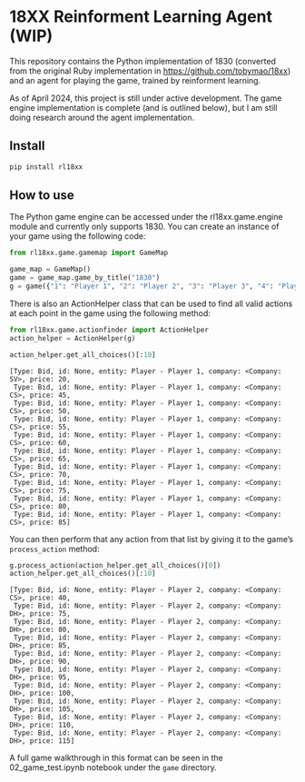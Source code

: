 # 18XX Reinforment Learning Agent (WIP)


<!-- WARNING: THIS FILE WAS AUTOGENERATED! DO NOT EDIT! -->

This repository contains the Python implementation of 1830 (converted
from the original Ruby implementation in
https://github.com/tobymao/18xx) and an agent for playing the game,
trained by reinforment learning.

As of April 2024, this project is still under active development. The
game engine implementation is complete (and is outlined below), but I am
still doing research around the agent implementation.

## Install

``` sh
pip install rl18xx
```

## How to use

The Python game engine can be accessed under the rl18xx.game.engine
module and currently only supports 1830. You can create an instance of
your game using the following code:

``` python
from rl18xx.game.gamemap import GameMap

game_map = GameMap()
game = game_map.game_by_title("1830")
g = game({"1": "Player 1", "2": "Player 2", "3": "Player 3", "4": "Player 4"})
```

There is also an ActionHelper class that can be used to find all valid
actions at each point in the game using the following method:

``` python
from rl18xx.game.actionfinder import ActionHelper
action_helper = ActionHelper(g)

action_helper.get_all_choices()[:10]
```

    [Type: Bid, id: None, entity: Player - Player 1, company: <Company: SV>, price: 20,
     Type: Bid, id: None, entity: Player - Player 1, company: <Company: CS>, price: 45,
     Type: Bid, id: None, entity: Player - Player 1, company: <Company: CS>, price: 50,
     Type: Bid, id: None, entity: Player - Player 1, company: <Company: CS>, price: 55,
     Type: Bid, id: None, entity: Player - Player 1, company: <Company: CS>, price: 60,
     Type: Bid, id: None, entity: Player - Player 1, company: <Company: CS>, price: 65,
     Type: Bid, id: None, entity: Player - Player 1, company: <Company: CS>, price: 70,
     Type: Bid, id: None, entity: Player - Player 1, company: <Company: CS>, price: 75,
     Type: Bid, id: None, entity: Player - Player 1, company: <Company: CS>, price: 80,
     Type: Bid, id: None, entity: Player - Player 1, company: <Company: CS>, price: 85]

You can then perform that any action from that list by giving it to the
game’s `process_action` method:

``` python
g.process_action(action_helper.get_all_choices()[0])
action_helper.get_all_choices()[:10]
```

    [Type: Bid, id: None, entity: Player - Player 2, company: <Company: CS>, price: 40,
     Type: Bid, id: None, entity: Player - Player 2, company: <Company: DH>, price: 75,
     Type: Bid, id: None, entity: Player - Player 2, company: <Company: DH>, price: 80,
     Type: Bid, id: None, entity: Player - Player 2, company: <Company: DH>, price: 85,
     Type: Bid, id: None, entity: Player - Player 2, company: <Company: DH>, price: 90,
     Type: Bid, id: None, entity: Player - Player 2, company: <Company: DH>, price: 95,
     Type: Bid, id: None, entity: Player - Player 2, company: <Company: DH>, price: 100,
     Type: Bid, id: None, entity: Player - Player 2, company: <Company: DH>, price: 105,
     Type: Bid, id: None, entity: Player - Player 2, company: <Company: DH>, price: 110,
     Type: Bid, id: None, entity: Player - Player 2, company: <Company: DH>, price: 115]

A full game walkthrough in this format can be seen in the
02_game_test.ipynb notebook under the `game` directory.

